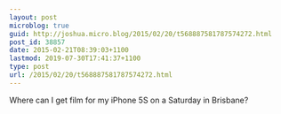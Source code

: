 ```yaml
---
layout: post
microblog: true
guid: http://joshua.micro.blog/2015/02/20/t568887581787574272.html
post_id: 38857
date: 2015-02-21T08:39:03+1100
lastmod: 2019-07-30T17:41:37+1100
type: post
url: /2015/02/20/t568887581787574272.html
---
```

Where can I get film for my iPhone 5S on a Saturday in Brisbane?
